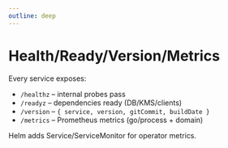 ```yaml
---
outline: deep
---
```


# Health/Ready/Version/Metrics

Every service exposes:

- `/healthz` – internal probes pass
- `/readyz` – dependencies ready (DB/KMS/clients)
- `/version` – `{ service, version, gitCommit, buildDate }`
- `/metrics` – Prometheus metrics (go/process + domain)

Helm adds Service/ServiceMonitor for operator metrics.

